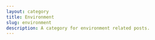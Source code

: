 ```yaml
---
layout: category
title: Environment
slug: environment
description: A category for environment related posts.
---
```

